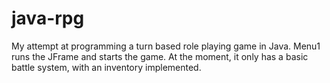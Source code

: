 # java-rpg
My attempt at programming a turn based role playing game in Java. Menu1 runs the JFrame and starts the game. 
At the moment, it only has a basic battle system, with an inventory implemented.
